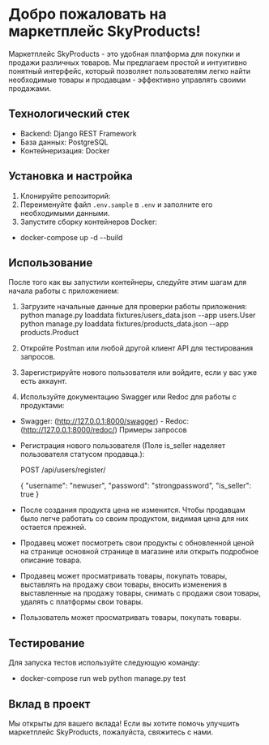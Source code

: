 # Добро пожаловать на маркетплейс SkyProducts!

Маркетплейс SkyProducts - это удобная платформа для покупки и продажи различных товаров. Мы предлагаем простой и интуитивно понятный интерфейс, который позволяет пользователям легко найти необходимые товары и продавцам - эффективно управлять своими продажами.

## Технологический стек

- Backend: Django REST Framework
- База данных: PostgreSQL
- Контейнеризация: Docker

## Установка и настройка

1. Клонируйте репозиторий:
2. Переименуйте файл `.env.sample` в `.env` и заполните его необходимыми данными.
3. Запустите сборку контейнеров Docker:
- docker-compose up -d --build


## Использование

После того как вы запустили контейнеры, следуйте этим шагам для начала работы с приложением:

1. Загрузите начальные данные для проверки работы приложения:
python manage.py loaddata fixtures/users_data.json --app users.User
python manage.py loaddata fixtures/products_data.json --app products.Product

2. Откройте Postman или любой другой клиент API для тестирования запросов.
3. Зарегистрируйте нового пользователя или войдите, если у вас уже есть аккаунт.
4. Используйте документацию Swagger или Redoc для работы с продуктами:
- Swagger: (http://127.0.0.1:8000/swagger)   - Redoc: (http://127.0.0.1:8000/redoc/) Примеры запросов


- Регистрация нового пользователя (Поле is_seller наделяет пользователя статусом продавца.):

    POST /api/users/register/
    
    {
    "username": "newuser",
    "password": "strongpassword",
    "is_seller": true
    }


- После создания продукта цена не изменится. Чтобы продавцам было легче работать со своим продуктом, видимая цена для них остается прежней.
- Продавец может посмотреть свои продукты с обновленной ценой на странице основной странице в магазине или открыть подробное описание товара.
- Продавец может просматривать товары, покупать товары, выставлять на продажу свои товары, вносить изменения в выставленные на продажу товары, снимать с продажи свои товары, удалять с платформы свои товары.
- Пользователь может просматривать товары, покупать товары.

## Тестирование

Для запуска тестов используйте следующую команду:
- docker-compose run web python manage.py test


## Вклад в проект

Мы открыты для вашего вклада! Если вы хотите помочь улучшить маркетплейс SkyProducts, пожалуйста, свяжитесь с нами.

